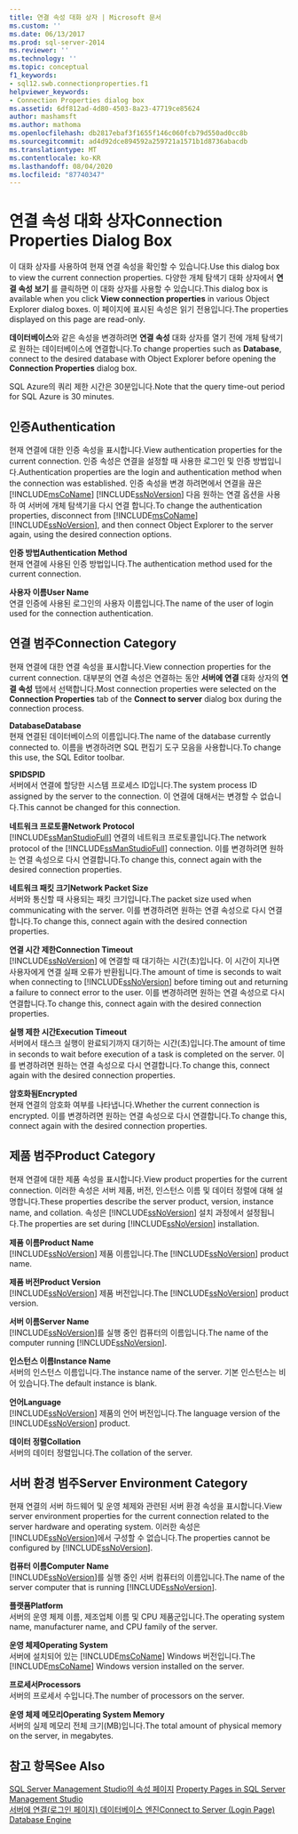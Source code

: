```yaml
---
title: 연결 속성 대화 상자 | Microsoft 문서
ms.custom: ''
ms.date: 06/13/2017
ms.prod: sql-server-2014
ms.reviewer: ''
ms.technology: ''
ms.topic: conceptual
f1_keywords:
- sql12.swb.connectionproperties.f1
helpviewer_keywords:
- Connection Properties dialog box
ms.assetid: 6df812ad-4d80-4503-8a23-47719ce85624
author: mashamsft
ms.author: mathoma
ms.openlocfilehash: db2817ebaf3f1655f146c060fcb79d550ad0cc8b
ms.sourcegitcommit: ad4d92dce894592a259721a1571b1d8736abacdb
ms.translationtype: MT
ms.contentlocale: ko-KR
ms.lasthandoff: 08/04/2020
ms.locfileid: "87740347"
---
```

# <a name="connection-properties-dialog-box"></a><span data-ttu-id="6116c-102">연결 속성 대화 상자</span><span class="sxs-lookup"><span data-stu-id="6116c-102">Connection Properties Dialog Box</span></span>
  <span data-ttu-id="6116c-103">이 대화 상자를 사용하여 현재 연결 속성을 확인할 수 있습니다.</span><span class="sxs-lookup"><span data-stu-id="6116c-103">Use this dialog box to view the current connection properties.</span></span> <span data-ttu-id="6116c-104">다양한 개체 탐색기 대화 상자에서 **연결 속성 보기** 를 클릭하면 이 대화 상자를 사용할 수 있습니다.</span><span class="sxs-lookup"><span data-stu-id="6116c-104">This dialog box is available when you click **View connection properties** in various Object Explorer dialog boxes.</span></span> <span data-ttu-id="6116c-105">이 페이지에 표시된 속성은 읽기 전용입니다.</span><span class="sxs-lookup"><span data-stu-id="6116c-105">The properties displayed on this page are read-only.</span></span>  
  
 <span data-ttu-id="6116c-106">**데이터베이스**와 같은 속성을 변경하려면 **연결 속성** 대화 상자를 열기 전에 개체 탐색기로 원하는 데이터베이스에 연결합니다.</span><span class="sxs-lookup"><span data-stu-id="6116c-106">To change properties such as **Database**, connect to the desired database with Object Explorer before opening the **Connection Properties** dialog box.</span></span>  
  
 <span data-ttu-id="6116c-107">SQL Azure의 쿼리 제한 시간은 30분입니다.</span><span class="sxs-lookup"><span data-stu-id="6116c-107">Note that the query time-out period for SQL Azure is 30 minutes.</span></span>  
  
## <a name="authentication"></a><span data-ttu-id="6116c-108">인증</span><span class="sxs-lookup"><span data-stu-id="6116c-108">Authentication</span></span>  
 <span data-ttu-id="6116c-109">현재 연결에 대한 인증 속성을 표시합니다.</span><span class="sxs-lookup"><span data-stu-id="6116c-109">View authentication properties for the current connection.</span></span> <span data-ttu-id="6116c-110">인증 속성은 연결을 설정할 때 사용한 로그인 및 인증 방법입니다.</span><span class="sxs-lookup"><span data-stu-id="6116c-110">Authentication properties are the login and authentication method when the connection was established.</span></span> <span data-ttu-id="6116c-111">인증 속성을 변경 하려면에서 연결을 끊은 [!INCLUDE[msCoName](../includes/msconame-md.md)] [!INCLUDE[ssNoVersion](../includes/ssnoversion-md.md)] 다음 원하는 연결 옵션을 사용 하 여 서버에 개체 탐색기을 다시 연결 합니다.</span><span class="sxs-lookup"><span data-stu-id="6116c-111">To change the authentication properties, disconnect from [!INCLUDE[msCoName](../includes/msconame-md.md)] [!INCLUDE[ssNoVersion](../includes/ssnoversion-md.md)], and then connect Object Explorer to the server again, using the desired connection options.</span></span>  
  
 <span data-ttu-id="6116c-112">**인증 방법**</span><span class="sxs-lookup"><span data-stu-id="6116c-112">**Authentication Method**</span></span>  
 <span data-ttu-id="6116c-113">현재 연결에 사용된 인증 방법입니다.</span><span class="sxs-lookup"><span data-stu-id="6116c-113">The authentication method used for the current connection.</span></span>  
  
 <span data-ttu-id="6116c-114">**사용자 이름**</span><span class="sxs-lookup"><span data-stu-id="6116c-114">**User Name**</span></span>  
 <span data-ttu-id="6116c-115">연결 인증에 사용된 로그인의 사용자 이름입니다.</span><span class="sxs-lookup"><span data-stu-id="6116c-115">The name of the user of login used for the connection authentication.</span></span>  
  
## <a name="connection-category"></a><span data-ttu-id="6116c-116">연결 범주</span><span class="sxs-lookup"><span data-stu-id="6116c-116">Connection Category</span></span>  
 <span data-ttu-id="6116c-117">현재 연결에 대한 연결 속성을 표시합니다.</span><span class="sxs-lookup"><span data-stu-id="6116c-117">View connection properties for the current connection.</span></span> <span data-ttu-id="6116c-118">대부분의 연결 속성은 연결하는 동안 **서버에 연결** 대화 상자의 **연결 속성** 탭에서 선택합니다.</span><span class="sxs-lookup"><span data-stu-id="6116c-118">Most connection properties were selected on the **Connection Properties** tab of the **Connect to server** dialog box during the connection process.</span></span>  
  
 <span data-ttu-id="6116c-119">**Database**</span><span class="sxs-lookup"><span data-stu-id="6116c-119">**Database**</span></span>  
 <span data-ttu-id="6116c-120">현재 연결된 데이터베이스의 이름입니다.</span><span class="sxs-lookup"><span data-stu-id="6116c-120">The name of the database currently connected to.</span></span> <span data-ttu-id="6116c-121">이름을 변경하려면 SQL 편집기 도구 모음을 사용합니다.</span><span class="sxs-lookup"><span data-stu-id="6116c-121">To change this use, the SQL Editor toolbar.</span></span>  
  
 <span data-ttu-id="6116c-122">**SPID**</span><span class="sxs-lookup"><span data-stu-id="6116c-122">**SPID**</span></span>  
 <span data-ttu-id="6116c-123">서버에서 연결에 할당한 시스템 프로세스 ID입니다.</span><span class="sxs-lookup"><span data-stu-id="6116c-123">The system process ID assigned by the server to the connection.</span></span> <span data-ttu-id="6116c-124">이 연결에 대해서는 변경할 수 없습니다.</span><span class="sxs-lookup"><span data-stu-id="6116c-124">This cannot be changed for this connection.</span></span>  
  
 <span data-ttu-id="6116c-125">**네트워크 프로토콜**</span><span class="sxs-lookup"><span data-stu-id="6116c-125">**Network Protocol**</span></span>  
 <span data-ttu-id="6116c-126">[!INCLUDE[ssManStudioFull](../includes/ssmanstudiofull-md.md)] 연결의 네트워크 프로토콜입니다.</span><span class="sxs-lookup"><span data-stu-id="6116c-126">The network protocol of the [!INCLUDE[ssManStudioFull](../includes/ssmanstudiofull-md.md)] connection.</span></span> <span data-ttu-id="6116c-127">이를 변경하려면 원하는 연결 속성으로 다시 연결합니다.</span><span class="sxs-lookup"><span data-stu-id="6116c-127">To change this, connect again with the desired connection properties.</span></span>  
  
 <span data-ttu-id="6116c-128">**네트워크 패킷 크기**</span><span class="sxs-lookup"><span data-stu-id="6116c-128">**Network Packet Size**</span></span>  
 <span data-ttu-id="6116c-129">서버와 통신할 때 사용되는 패킷 크기입니다.</span><span class="sxs-lookup"><span data-stu-id="6116c-129">The packet size used when communicating with the server.</span></span> <span data-ttu-id="6116c-130">이를 변경하려면 원하는 연결 속성으로 다시 연결합니다.</span><span class="sxs-lookup"><span data-stu-id="6116c-130">To change this, connect again with the desired connection properties.</span></span>  
  
 <span data-ttu-id="6116c-131">**연결 시간 제한**</span><span class="sxs-lookup"><span data-stu-id="6116c-131">**Connection Timeout**</span></span>  
 <span data-ttu-id="6116c-132">[!INCLUDE[ssNoVersion](../includes/ssnoversion-md.md)] 에 연결할 때 대기하는 시간(초)입니다. 이 시간이 지나면 사용자에게 연결 실패 오류가 반환됩니다.</span><span class="sxs-lookup"><span data-stu-id="6116c-132">The amount of time is seconds to wait when connecting to [!INCLUDE[ssNoVersion](../includes/ssnoversion-md.md)] before timing out and returning a failure to connect error to the user.</span></span> <span data-ttu-id="6116c-133">이를 변경하려면 원하는 연결 속성으로 다시 연결합니다.</span><span class="sxs-lookup"><span data-stu-id="6116c-133">To change this, connect again with the desired connection properties.</span></span>  
  
 <span data-ttu-id="6116c-134">**실행 제한 시간**</span><span class="sxs-lookup"><span data-stu-id="6116c-134">**Execution Timeout**</span></span>  
 <span data-ttu-id="6116c-135">서버에서 태스크 실행이 완료되기까지 대기하는 시간(초)입니다.</span><span class="sxs-lookup"><span data-stu-id="6116c-135">The amount of time in seconds to wait before execution of a task is completed on the server.</span></span> <span data-ttu-id="6116c-136">이를 변경하려면 원하는 연결 속성으로 다시 연결합니다.</span><span class="sxs-lookup"><span data-stu-id="6116c-136">To change this, connect again with the desired connection properties.</span></span>  
  
 <span data-ttu-id="6116c-137">**암호화됨**</span><span class="sxs-lookup"><span data-stu-id="6116c-137">**Encrypted**</span></span>  
 <span data-ttu-id="6116c-138">현재 연결의 암호화 여부를 나타냅니다.</span><span class="sxs-lookup"><span data-stu-id="6116c-138">Whether the current connection is encrypted.</span></span> <span data-ttu-id="6116c-139">이를 변경하려면 원하는 연결 속성으로 다시 연결합니다.</span><span class="sxs-lookup"><span data-stu-id="6116c-139">To change this, connect again with the desired connection properties.</span></span>  
  
## <a name="product-category"></a><span data-ttu-id="6116c-140">제품 범주</span><span class="sxs-lookup"><span data-stu-id="6116c-140">Product Category</span></span>  
 <span data-ttu-id="6116c-141">현재 연결에 대한 제품 속성을 표시합니다.</span><span class="sxs-lookup"><span data-stu-id="6116c-141">View product properties for the current connection.</span></span> <span data-ttu-id="6116c-142">이러한 속성은 서버 제품, 버전, 인스턴스 이름 및 데이터 정렬에 대해 설명합니다.</span><span class="sxs-lookup"><span data-stu-id="6116c-142">These properties describe the server product, version, instance name, and collation.</span></span> <span data-ttu-id="6116c-143">속성은 [!INCLUDE[ssNoVersion](../includes/ssnoversion-md.md)] 설치 과정에서 설정됩니다.</span><span class="sxs-lookup"><span data-stu-id="6116c-143">The properties are set during [!INCLUDE[ssNoVersion](../includes/ssnoversion-md.md)] installation.</span></span>  
  
 <span data-ttu-id="6116c-144">**제품 이름**</span><span class="sxs-lookup"><span data-stu-id="6116c-144">**Product Name**</span></span>  
 <span data-ttu-id="6116c-145">[!INCLUDE[ssNoVersion](../includes/ssnoversion-md.md)] 제품 이름입니다.</span><span class="sxs-lookup"><span data-stu-id="6116c-145">The [!INCLUDE[ssNoVersion](../includes/ssnoversion-md.md)] product name.</span></span>  
  
 <span data-ttu-id="6116c-146">**제품 버전**</span><span class="sxs-lookup"><span data-stu-id="6116c-146">**Product Version**</span></span>  
 <span data-ttu-id="6116c-147">[!INCLUDE[ssNoVersion](../includes/ssnoversion-md.md)] 제품 버전입니다.</span><span class="sxs-lookup"><span data-stu-id="6116c-147">The [!INCLUDE[ssNoVersion](../includes/ssnoversion-md.md)] product version.</span></span>  
  
 <span data-ttu-id="6116c-148">**서버 이름**</span><span class="sxs-lookup"><span data-stu-id="6116c-148">**Server Name**</span></span>  
 <span data-ttu-id="6116c-149">[!INCLUDE[ssNoVersion](../includes/ssnoversion-md.md)]를 실행 중인 컴퓨터의 이름입니다.</span><span class="sxs-lookup"><span data-stu-id="6116c-149">The name of the computer running [!INCLUDE[ssNoVersion](../includes/ssnoversion-md.md)].</span></span>  
  
 <span data-ttu-id="6116c-150">**인스턴스 이름**</span><span class="sxs-lookup"><span data-stu-id="6116c-150">**Instance Name**</span></span>  
 <span data-ttu-id="6116c-151">서버의 인스턴스 이름입니다.</span><span class="sxs-lookup"><span data-stu-id="6116c-151">The instance name of the server.</span></span> <span data-ttu-id="6116c-152">기본 인스턴스는 비어 있습니다.</span><span class="sxs-lookup"><span data-stu-id="6116c-152">The default instance is blank.</span></span>  
  
 <span data-ttu-id="6116c-153">**언어**</span><span class="sxs-lookup"><span data-stu-id="6116c-153">**Language**</span></span>  
 <span data-ttu-id="6116c-154">[!INCLUDE[ssNoVersion](../includes/ssnoversion-md.md)] 제품의 언어 버전입니다.</span><span class="sxs-lookup"><span data-stu-id="6116c-154">The language version of the [!INCLUDE[ssNoVersion](../includes/ssnoversion-md.md)] product.</span></span>  
  
 <span data-ttu-id="6116c-155">**데이터 정렬**</span><span class="sxs-lookup"><span data-stu-id="6116c-155">**Collation**</span></span>  
 <span data-ttu-id="6116c-156">서버의 데이터 정렬입니다.</span><span class="sxs-lookup"><span data-stu-id="6116c-156">The collation of the server.</span></span>  
  
## <a name="server-environment-category"></a><span data-ttu-id="6116c-157">서버 환경 범주</span><span class="sxs-lookup"><span data-stu-id="6116c-157">Server Environment Category</span></span>  
 <span data-ttu-id="6116c-158">현재 연결의 서버 하드웨어 및 운영 체제와 관련된 서버 환경 속성을 표시합니다.</span><span class="sxs-lookup"><span data-stu-id="6116c-158">View server environment properties for the current connection related to the server hardware and operating system.</span></span> <span data-ttu-id="6116c-159">이러한 속성은 [!INCLUDE[ssNoVersion](../includes/ssnoversion-md.md)]에서 구성할 수 없습니다.</span><span class="sxs-lookup"><span data-stu-id="6116c-159">The properties cannot be configured by [!INCLUDE[ssNoVersion](../includes/ssnoversion-md.md)].</span></span>  
  
 <span data-ttu-id="6116c-160">**컴퓨터 이름**</span><span class="sxs-lookup"><span data-stu-id="6116c-160">**Computer Name**</span></span>  
 <span data-ttu-id="6116c-161">[!INCLUDE[ssNoVersion](../includes/ssnoversion-md.md)]를 실행 중인 서버 컴퓨터의 이름입니다.</span><span class="sxs-lookup"><span data-stu-id="6116c-161">The name of the server computer that is running [!INCLUDE[ssNoVersion](../includes/ssnoversion-md.md)].</span></span>  
  
 <span data-ttu-id="6116c-162">**플랫폼**</span><span class="sxs-lookup"><span data-stu-id="6116c-162">**Platform**</span></span>  
 <span data-ttu-id="6116c-163">서버의 운영 체제 이름, 제조업체 이름 및 CPU 제품군입니다.</span><span class="sxs-lookup"><span data-stu-id="6116c-163">The operating system name, manufacturer name, and CPU family of the server.</span></span>  
  
 <span data-ttu-id="6116c-164">**운영 체제**</span><span class="sxs-lookup"><span data-stu-id="6116c-164">**Operating System**</span></span>  
 <span data-ttu-id="6116c-165">서버에 설치되어 있는 [!INCLUDE[msCoName](../includes/msconame-md.md)] Windows 버전입니다.</span><span class="sxs-lookup"><span data-stu-id="6116c-165">The [!INCLUDE[msCoName](../includes/msconame-md.md)] Windows version installed on the server.</span></span>  
  
 <span data-ttu-id="6116c-166">**프로세서**</span><span class="sxs-lookup"><span data-stu-id="6116c-166">**Processors**</span></span>  
 <span data-ttu-id="6116c-167">서버의 프로세서 수입니다.</span><span class="sxs-lookup"><span data-stu-id="6116c-167">The number of processors on the server.</span></span>  
  
 <span data-ttu-id="6116c-168">**운영 체제 메모리**</span><span class="sxs-lookup"><span data-stu-id="6116c-168">**Operating System Memory**</span></span>  
 <span data-ttu-id="6116c-169">서버의 실제 메모리 전체 크기(MB)입니다.</span><span class="sxs-lookup"><span data-stu-id="6116c-169">The total amount of physical memory on the server, in megabytes.</span></span>  
  
## <a name="see-also"></a><span data-ttu-id="6116c-170">참고 항목</span><span class="sxs-lookup"><span data-stu-id="6116c-170">See Also</span></span>  
 <span data-ttu-id="6116c-171">[SQL Server Management Studio의 속성 페이지](../ssms/property-pages-in-sql-server-management-studio.md) </span><span class="sxs-lookup"><span data-stu-id="6116c-171">[Property Pages in SQL Server Management Studio](../ssms/property-pages-in-sql-server-management-studio.md) </span></span>  
 [<span data-ttu-id="6116c-172">서버에 연결&#40;로그인 페이지&#41; 데이터베이스 엔진</span><span class="sxs-lookup"><span data-stu-id="6116c-172">Connect to Server &#40;Login Page&#41; Database Engine</span></span>](../ssms/f1-help/connect-to-server-login-page-database-engine.md)  
  
  
